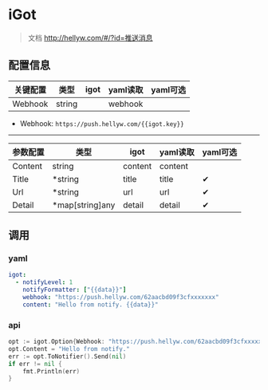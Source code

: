 # iGot

> 文档 http://hellyw.com/#/?id=推送消息

## 配置信息

| 关键配置    | 类型     | igot | yaml读取  | yaml可选 |
|---------|--------|------|---------|--------|
| Webhook | string |      | webhook |        |

- Webhook: `https://push.hellyw.com/{{igot.key}}`

---

| 参数配置    | 类型              | igot    | yaml读取  | yaml可选 |
|---------|-----------------|---------|---------|--------|
| Content | string          | content | content |        |
| Title   | *string         | title   | title   | ✔      |
| Url     | *string         | url     | url     | ✔      |
| Detail  | *map[string]any | detail  | detail  | ✔      |

## 调用
### yaml

```yaml
igot:
  - notifyLevel: 1
    notifyFormatter: ["{{data}}"]
    webhook: "https://push.hellyw.com/62aacbd09f3cfxxxxxxx"
    content: "Hello from notify. {{data}}"
```

### api

```go
opt := igot.Option{Webhook: "https://push.hellyw.com/62aacbd09f3cfxxxxxxx"}
opt.Content = "Hello from notify."
err := opt.ToNotifier().Send(nil)
if err != nil {
    fmt.Println(err)
}
```